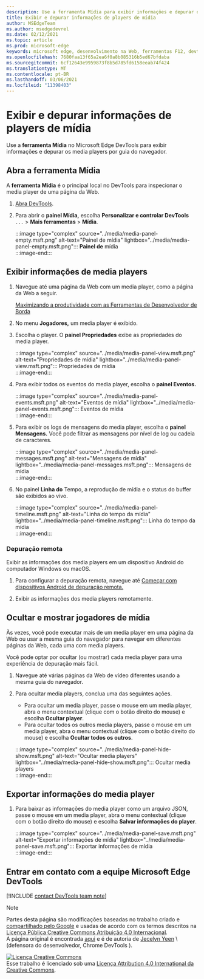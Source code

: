 ```yaml
---
description: Use a ferramenta Mídia para exibir informações e depurar os media players por guia do navegador.
title: Exibir e depurar informações de players de mídia
author: MSEdgeTeam
ms.author: msedgedevrel
ms.date: 02/12/2021
ms.topic: article
ms.prod: microsoft-edge
keywords: microsoft edge, desenvolvimento na Web, ferramentas F12, devtools
ms.openlocfilehash: 7680faa13f65a2ea6f0a8b085316b5ed67bfdaba
ms.sourcegitcommit: 6cf12643e9959873f8b5d785fd6158eeab74f424
ms.translationtype: MT
ms.contentlocale: pt-BR
ms.lasthandoff: 03/06/2021
ms.locfileid: "11398403"
---
```

<!-- Copyright Jecelyn Yeen

   Licensed under the Apache License, Version 2.0 (the "License");
   you may not use this file except in compliance with the License.
   You may obtain a copy of the License at

       https://www.apache.org/licenses/LICENSE-2.0

   Unless required by applicable law or agreed to in writing, software
   distributed under the License is distributed on an "AS IS" BASIS,
   WITHOUT WARRANTIES OR CONDITIONS OF ANY KIND, either express or implied.
   See the License for the specific language governing permissions and
   limitations under the License.  -->  

# <a name="view-and-debug-media-players-information"></a>Exibir e depurar informações de players de mídia  

Use a **ferramenta Mídia** no Microsoft Edge DevTools para exibir informações e depurar os media players por guia do navegador.  

## <a name="open-the-media-tool"></a>Abra a ferramenta Mídia  

A **ferramenta Mídia** é o principal local no DevTools para inspecionar o media player de uma página da Web.

1.  [Abra DevTools][DevtoolsGuideChromiumOpen].  
1.  Para abrir o **painel Mídia,** escolha **Personalizar e controlar DevTools** `...`  >  **Mais ferramentas**  >  **Mídia**.  
    
    :::image type="complex" source="../media/media-panel-empty.msft.png" alt-text="Painel de mídia" lightbox="../media/media-panel-empty.msft.png":::
       **Painel de** mídia  
    :::image-end:::  
    
## <a name="view-media-players-information"></a>Exibir informações de media players  

1.  Navegue até uma página da Web com um media player, como a página da Web a seguir.  
    
    [Maximizando a produtividade com as Ferramentas de Desenvolvedor de Borda][BingVideosSearchViewDetailMidE0BA14EC0E0D18C06C8DE0BA14EC0E0D18C06C8]  
    
1.  No menu **Jogadores,** um media player é exibido.  
1.  Escolha o player.  O **painel Propriedades** exibe as propriedades do media player.  
    
    :::image type="complex" source="../media/media-panel-view.msft.png" alt-text="Propriedades de mídia" lightbox="../media/media-panel-view.msft.png":::
       Propriedades de mídia  
    :::image-end:::  
    
1.  Para exibir todos os eventos do media player, escolha o **painel Eventos.**  
    
    :::image type="complex" source="../media/media-panel-events.msft.png" alt-text="Eventos de mídia" lightbox="../media/media-panel-events.msft.png":::
       Eventos de mídia  
    :::image-end:::  
    
1.  Para exibir os logs de mensagens do media player, escolha o **painel Mensagens.**  Você pode filtrar as mensagens por nível de log ou cadeia de caracteres.  
    
    :::image type="complex" source="../media/media-panel-messages.msft.png" alt-text="Mensagens de mídia" lightbox="../media/media-panel-messages.msft.png":::
       Mensagens de mídia  
    :::image-end:::  
    
1.  No painel **Linha do** Tempo, a reprodução de mídia e o status do buffer são exibidos ao vivo.  
    
    :::image type="complex" source="../media/media-panel-timeline.msft.png" alt-text="Linha do tempo da mídia" lightbox="../media/media-panel-timeline.msft.png":::
       Linha do tempo da mídia  
    :::image-end:::  
    
### <a name="remote-debugging"></a>Depuração remota  

Exibir as informações dos media players em um dispositivo Android do computador Windows ou macOS.  

1.  Para configurar a depuração remota, navegue até [Começar com dispositivos Android de depuração remota.][DevtoolsGuideChromiumRemoteDebuggingIndex]  
1.  Exibir as informações dos media players remotamente.  
    
    <!-- TODO: recreate image using an Android device -->  
    <!--  
    :::image type="complex" source="../media/media-panel-remote-debug.msft.png" alt-text="Remote debugging" lightbox="../media/media-panel-remote-debug.msft.png":::
       Remote debugging  
    :::image-end:::  
    -->  
    
## <a name="hide-and-show-media-players"></a>Ocultar e mostrar jogadores de mídia  

Às vezes, você pode executar mais de um media player em uma página da Web ou usar a mesma guia do navegador para navegar em diferentes páginas da Web, cada uma com media players.

Você pode optar por ocultar \(ou mostrar\) cada media player para uma experiência de depuração mais fácil.  

1.  Navegue até várias páginas da Web de vídeo diferentes usando a mesma guia do navegador.  
1.  Para ocultar media players, conclua uma das seguintes ações.  
    *   Para ocultar um media player, passe o mouse em um media player, abra o menu contextual \(clique com o botão direito do mouse\) e escolha **Ocultar player**.  
    *   Para ocultar todos os outros media players, passe o mouse em um media player, abra o menu contextual \(clique com o botão direito do mouse\) e escolha **Ocultar todos os outros**.  
    
    :::image type="complex" source="../media/media-panel-hide-show.msft.png" alt-text="Ocultar media players" lightbox="../media/media-panel-hide-show.msft.png":::
       Ocultar media players  
    :::image-end:::  
    
## <a name="export-media-player-information"></a>Exportar informações do media player  

1.  Para baixar as informações do media player como um arquivo JSON, passe o mouse em um media player, abra o menu contextual \(clique com o botão direito do mouse\) e escolha **Salvar informações do player**.  
    
    :::image type="complex" source="../media/media-panel-save.msft.png" alt-text="Exportar informações de mídia" lightbox="../media/media-panel-save.msft.png":::
       Exportar informações de mídia  
    :::image-end:::  
    
## <a name="getting-in-touch-with-the-microsoft-edge-devtools-team"></a>Entrar em contato com a equipe Microsoft Edge DevTools  

[!INCLUDE [contact DevTools team note](../includes/contact-devtools-team-note.md)]  

<!-- links -->  

[DevtoolsGuideChromiumOpen]: ../open/index.md "Abra o Microsoft Edge (Chromium) DevTools | Microsoft Docs"  

[DevtoolsGuideChromiumRemoteDebuggingIndex]: ../remote-debugging/index.md "Começar com a depuração remota de dispositivos Android | Microsoft Docs"  

[BingVideosSearchViewDetailMidE0BA14EC0E0D18C06C8DE0BA14EC0E0D18C06C8]: https://www.bing.com/videos/search?view=detail&mid=DE0BA14EC0E0D18C06C8DE0BA14EC0E0D18C06C8 "Maximizando a produtividade com as ferramentas de desenvolvedor de borda | Bing Video"  

> [!NOTE]
> Partes desta página são modificações baseadas no trabalho criado e [compartilhado pelo Google][GoogleSitePolicies] e usadas de acordo com os termos descritos na [Licença Pública Creative Commons Atribuição 4.0 Internacional][CCA4IL].  
> A página original é encontrada [aqui](https://developers.google.com/web/tools/chrome-devtools/media-panel/index) e é de autoria de [Jecelyn Yeen][JecelynYeen] \ (defensora do desenvolvedor, Chrome DevTools \).  

[![Licença Creative Commons][CCby4Image]][CCA4IL]  
Esse trabalho é licenciado sob uma [Licença Attribution 4.0 International da Creative Commons][CCA4IL].  

[CCA4IL]: https://creativecommons.org/licenses/by/4.0  
[CCby4Image]: https://i.creativecommons.org/l/by/4.0/88x31.png  
[GoogleSitePolicies]: https://developers.google.com/terms/site-policies  
[JecelynYeen]: https://developers.google.com/web/resources/contributors/jecelynyeen  

